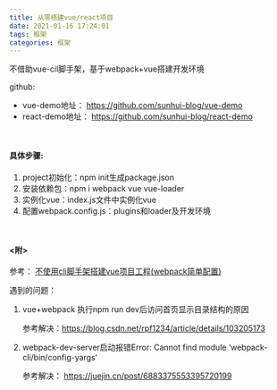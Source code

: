 ```yaml
---
title: 从零搭建vue/react项目
date: 2021-01-16 17:24:01
tags: 框架
categories: 框架
---
```


不借助vue-cil脚手架，基于webpack+vue搭建开发环境

github:
<ul>
  <li>vue-demo地址：
    <a href="https://github.com/sunhui-blog/vue-demo" target="_blank">
      https://github.com/sunhui-blog/vue-demo
    </a>
  </li>
  <li>react-demo地址：
    <a href="https://github.com/sunhui-blog/react-demo" target="_blank">
      https://github.com/sunhui-blog/react-demo
    </a>
  </li>
</ul>

<!--more-->

<h4 style="margin-top:50px;">具体步骤:</h4>
<ol>
  <li>project初始化：npm init生成package.json</li>
  <li>安装依赖包：npm i webpack vue vue-loader</li>
  <li>实例化vue：index.js文件中实例化vue</li>
  <li>配置webpack.config.js：plugins和loader及开发环境</li>
</ol>

<h4 style="margin-top:50px;"><附></h4>
<p>
  参考：
  <a href="https://blog.csdn.net/u013368397/article/details/86467581">
    不使用cli脚手架搭建vue项目工程(webpack简单配置)
  </a>
</p>
遇到的问题：
<ol>
  <li>
    <p>vue+webpack 执行npm run dev后访问首页显示目录结构的原因</p>
    <p>参考解决：<a href="https://blog.csdn.net/rpf1234/article/details/103205173" target="_blank">https://blog.csdn.net/rpf1234/article/details/103205173</a></p>
  </li>
  <li>
    <p>webpack-dev-server启动报错Error: Cannot find module ‘webpack-cli/bin/config-yargs‘</p>
    <p>参考解决：
      <a href="https://juejin.cn/post/6883375553395720199" target="_blank">
        https://juejin.cn/post/6883375553395720199
      </a>
    </p>
  </li>
</ol>
